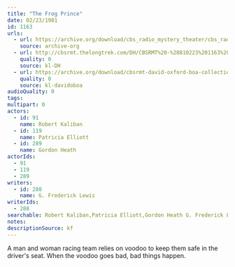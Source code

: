 ```yaml
---
title: "The Frog Prince"
date: 02/23/1981
id: 1163
urls: 
  - url: https://archive.org/download/cbs_radio_mystery_theater/cbs_radio_mystery_theater-1151-1200.zip/cbs_radio_mystery_theater-1151-1200%2Fcbsrmt_1163_the_frog_prince.mp3
    source: archive-org
  - url: http://cbsrmt.thelongtrek.com/DH/CBSRMT%20-%20810223%201163%20The%20Frog%20Prince_dh.mp3
    quality: 0
    source: kl-DH
  - url: https://archive.org/download/cbsrmt-david-oxford-boa-collection/CBSRMT-810223-1163-The-Frog-Prince-(32-22)-[2007]-{BoA}.mp3
    quality: 0
    source: kl-davidoboa
audioQuality: 0
tags: 
multipart: 0
actors:  
  - id: 91
    name: Robert Kaliban  
  - id: 119
    name: Patricia Elliott  
  - id: 289
    name: Gordon Heath
actorIds:  
  - 91  
  - 119  
  - 289
writers:  
  - id: 288
    name: G. Frederick Lewis
writerIds:  
  - 288
searchable: Robert Kaliban,Patricia Elliott,Gordon Heath G. Frederick Lewis
notes: 
descriptionSource: kf
---
```

A man and woman racing team relies on voodoo to keep them safe in the driver's seat. When the voodoo goes bad, bad things happen.